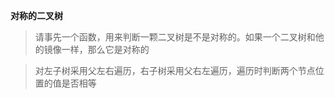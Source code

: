**对称的二叉树**

> 请事先一个函数，用来判断一颗二叉树是不是对称的。如果一个二叉树和他的镜像一样，那么它是对称的

> 对左子树采用父左右遍历，右子树采用父右左遍历，遍历时判断两个节点位置的值是否相等